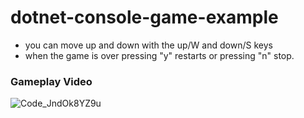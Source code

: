 # dotnet-console-game-example
* you can move up and down with the up/W and down/S keys
* when the game is over pressing "y" restarts or pressing "n" stop.
### Gameplay Video
![Code_JndOk8YZ9u](https://github.com/Furtsy/dotent-console-game-example/assets/43937364/afe641d8-1ff8-4500-84b1-017288a876f3)

